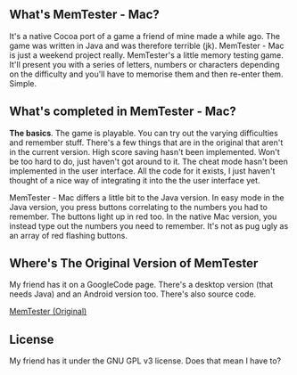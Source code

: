 ## What's MemTester - Mac?

It's a native Cocoa port of a game a friend of mine made a while ago. The game was written in Java and was therefore terrible (jk). MemTester - Mac is just a weekend project really. MemTester's a little memory testing game. It'll present you with a series of letters, numbers or characters depending on the difficulty and you'll have to memorise them and then re-enter them. Simple.

## What's completed in MemTester - Mac?

**The basics**. The game is playable. You can try out the varying difficulties and remember stuff. There's a few things that are in the original that aren't in the current version. High score saving hasn't been implemented. Won't be too hard to do, just haven't got around to it. The cheat mode hasn't been implemented in the user interface. All the code for it exists, I just haven't thought of a nice way of integrating it into the the user interface yet. 

MemTester - Mac differs a little bit to the Java version. In easy mode in the Java version, you press buttons correlating to the numbers you had to remember. The buttons light up in red too. In the native Mac version, you instead type out the numbers you need to remember. It's not as pug ugly as an array of red flashing buttons. 

## Where's The Original Version of MemTester

My friend has it on a GoogleCode page. There's a desktop version (that needs Java) and an Android version too. There's also source code.

[MemTester (Original)](https://code.google.com/p/mem-tester/)

## License

My friend has it under the GNU GPL v3 license. Does that mean I have to? 